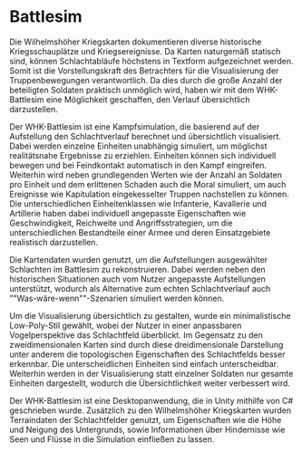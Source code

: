 # Battlesim

Die Wilhelmshöher Kriegskarten dokumentieren diverse historische Kriegsschauplätze und Kriegsereignisse. Da Karten naturgemäß statisch sind, können Schlachtabläufe höchstens in Textform aufgezeichnet werden. Somit ist die Vorstellungskraft des Betrachters für die Visualisierung der Truppenbewegungen verantwortlich. Da dies durch die große Anzahl der beteiligten Soldaten praktisch unmöglich wird, haben wir mit dem WHK-Battlesim eine Möglichkeit geschaffen, den Verlauf übersichtlich darzustellen. 

Der WHK-Battlesim ist eine Kampfsimulation, die basierend auf der Aufstellung den Schlachtverlauf berechnet und übersichtlich visualisiert. Dabei werden einzelne Einheiten unabhängig simuliert, um möglichst realitätsnahe Ergebnisse zu erziehlen. Einheiten können sich individuell bewegen und bei Feindkontakt automatisch in den Kampf eingreifen. Weiterhin wird neben grundlegenden Werten wie der Anzahl an Soldaten pro Einheit und dem erlittenen Schaden auch die Moral simuliert, um auch Ereignisse wie Kapitulation eingekesselter Truppen nachstellen zu können. Die unterschiedlichen Einheitenklassen wie Infanterie, Kavallerie und Artillerie haben dabei individuell angepasste Eigenschaften wie Geschwindigkeit, Reichweite und Angriffsstrategien, um die unterschiedlichen Bestandteile einer Armee und deren Einsatzgebiete realistisch darzustellen. 

Die Kartendaten wurden genutzt, um die Aufstellungen ausgewählter Schlachten im Battlesim zu rekonstruieren. Dabei werden neben den historischen Situationen auch vom Nutzer angepasste Aufstellungen unterstützt, wodurch als Alternative zum echten Schlachtverlauf auch ""Was-wäre-wenn""-Szenarien simuliert werden können. 

Um die Visualisierung übersichtlich zu gestalten, wurde ein minimalistische Low-Poly-Stil gewählt, wobei der Nutzer in einer anpassbaren Vogelperspektive das Schlachtfeld überblickt. Im Gegensatz zu den zweidimensionalen Karten sind durch diese dreidimensionale Darstellung unter anderem die topologischen Eigenschaften des Schlachtfelds besser erkennbar. Die unterscheidlichen Einheiten sind einfach unterscheidbar. Weiterhin werden in der Visualisierung statt einzelner Soldaten nur gesamte Einheiten dargestellt, wodurch die Übersichtlichkeit weiter verbessert wird. 

Der WHK-Battlesim ist eine Desktopanwendung, die in Unity mithilfe von C# geschrieben wurde. Zusätzlich zu den Wilhelmshöher Kriegskarten wurden Terraindaten der Schlachtfelder genutzt, um Eigenschaften wie die Höhe und Neigung des Untergrunds, sowie Informationen über Hindernisse wie Seen und Flüsse in die Simulation einfließen zu lassen.

